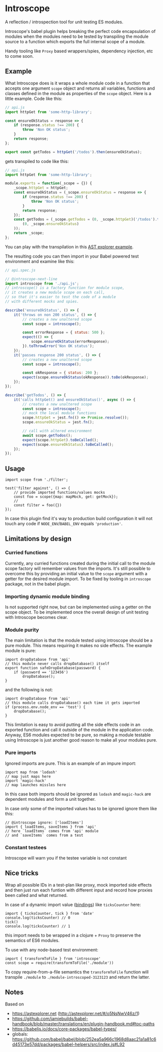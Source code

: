 # Introscope

A reflection / introspection tool for unit testing ES modules.

Introscope's babel plugin helps breaking the perfect code encapsulation of modules when the modules need to be tested by transpiling the module source to a function which exports the full internal scope of a module.

Handy tooling like `Proxy` based wrappers/spies, dependency injection, etc to come soon.

## Example

What Introscope does is it wraps a whole module code in a function that accepts one argument `scope` object and returns all variables, functions and classes defined in the module as properties of the `scope` object. Here is a little example. Code like this:

```javascript
// api.js
import httpGet from 'some-http-library';

const ensureOkStatus = response => {
    if (response.status !== 200) {
        throw 'Non OK status';
    }
    return response;
};

export const getTodos = httpGet('/todos').then(ensureOkStatus);
```

gets transpiled to code like this:

```javascript
// api.js
import httpGet from 'some-http-library';

module.exports = function(_scope = {}) {
    _scope.httpGet = httpGet;
    const ensureOkStatus = (_scope.ensureOkStatus = response => {
        if (response.status !== 200) {
            throw 'Non OK status';
        }
        return response;
    });
    const getTodos = (_scope.getTodos = (0, _scope.httpGet)('/todos').then(
        (0, _scope.ensureOkStatus)
    ));
    return _scope;
};
```

You can play with the transpilation in this [AST explorer example](https://astexplorer.net/#/gist/74becf4d81c563440fa9046a3c7fb1af/93068b37fa60fd1085726b2c53915f3f82b85830).

The resulting code you can then import in your Babel powered test environment and examine like this:

```javascript
// api.spec.js

// @introscope-next-line
import introscope from './api.js';
// introscope() is a factory function for module scope,
// it creates a new module scope on each call,
// so that it's easier to test the code of a module
// with different mocks and spies.

describe('ensureOkStatus', () => {
    it('throws on non 200 status', () => {
        // creates a new unaltered scope
        const scope = introscope();

        const errorResponse = { status: 500 };
        expect(() => {
            scope.ensureOkStatus(errorResponse);
        }).toThrowError('Non OK status');
    });
    it('passes response 200 status', () => {
        // creates a new unaltered scope
        const scope = introscope();

        const okResponse = { status: 200 };
        expect(scope.ensureOkStatus(okResponse)).toBe(okResponse);
    });
});

describe('getTodos', () => {
    it('calls httpGet() and ensureOkStatus()', async () => {
        // creates a new unaltered scope
        const scope = introscope();
        // mock the local module functions
        scope.httpGet = jest.fn(() => Promise.resolve());
        scope.ensureOkStatus = jest.fn();

        // call with altered environment
        await scope.getTodos();
        expect(scope.httpGet).toBeCalled();
        expect(scope.ensureOkStatus).toBeCalled();
    });
});
```

## Usage

    import scope from './filter';

    test('filter against', () => {
        // provide imported functions/values mocks
        const foo = scope({map: mapMock, get: getMock});
        //
        const filter = foo({})
    });

In case this plugin find it's way to production build configuration it will not touch any code if `NODE_ENV`/`BABEL_ENV` equals `'production'`.

## Limitations by design

### Curried functions

Currently, any curried functions created during the initial call to the module scope factory will remember values from the imports. It's still possible to overcome this by providing an initial value to the `scope` argument with a getter for the desired module import. To be fixed by tooling in `introscope` package, not in the babel plugin.

### Importing dynamic module binding

Is not supported right now, but can be implemented using a getter on the scope object. To be implemented once the overall design of unit testing with Introscope becomes clear.

### Module purity

The main limitation is that the module tested using introscope should be a pure module. This means requiring it makes no side effects. The example module is pure:

    import dropDatabase from 'api'
    // this module never calls dropDatabase() itself
    export function safeDropDatabase(password) {
        if (password == '123456')
            dropDatabase();
    }

and the following is not:

    import dropDatabase from 'api'
    // this module calls dropDatabase() each time it gets imported
    if (process.env.node_env == 'test') {
        dropDatabase();
    }

This limitation is easy to avoid putting all the side effects code in an exported function and call it outside of the module in the application code. Anyway, ES6 modules expected to be pure, so making a module testable using Introscope is just another good reason to make all your modules pure.

### Pure imports

Ignored imports are pure. This is an example of an impure import:

    import map from 'lodash'
    // map just maps here
    import 'magic-hack'
    // map launches missles here

In this case both imports should be ignored as `lodash` and `magic-hack` are dependent modules and form a unit together.

In case only some of the imported values has to be ignored ignore them like this:

    // @introscope ignore: ['loadItems']
    import { loadItems, saveItems } from 'api'
    // here `loadItems` comes from 'api' module
    // and `saveItems` comes from a test

### Constant testees

Introscope will warn you if the testee variable is not constant

## Nice tricks

Wrap all possible IDs in a test-plan like proxy, mock imported side effects and then just run each funtion with different input and record how proxies been called and what returned.

In case of a dynamic import value ([bindings](http://2ality.com/2015/07/es6-module-exports.html)) like `ticksCounter` here:

    import { ticksCounter, tick } from 'date'
    console.log(ticksCounter) // 0
    tick()
    console.log(ticksCounter) // 1

this import needs to be wrapped in a clojure + `Proxy` to preserve the semantics of ES6 modules.

To use with any node-based test environment:

    import { transformToFile } from 'introscope'
    const scope = require(transformToFile('./module'))

To copy require-from-a-file semantics the `transformToFile` function will transpile `./module` to `./module-introscoped-3123123` and return the latter.

## Notes

Based on

*   https://astexplorer.net (http://astexplorer.net/#/o5NsNwV46z/1)
*   https://github.com/jamiebuilds/babel-handbook/blob/master/translations/en/plugin-handbook.md#toc-paths
*   https://babeljs.io/docs/core-packages/babel-types/
*   globals: https://github.com/babel/babel/blob/252ea5a966c1968d8aac21a1a81c6d45173e57dd/packages/babel-helpers/src/index.js#L92
